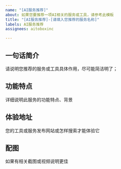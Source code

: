 ```yaml
---
name: "[AI服务推荐]"
about: 如果您要推荐一项AI相关的服务或工具，请参考此模板
title: "[AI服务推荐]-[请填入您推荐的服务名称]"
labels: AI服务推荐
assignees: aitoboxinc

---
```


## 一句话简介

请说明您推荐的服务或工具具体作用，尽可能简洁明了；

## 功能特点

详细说明此服务的功能特点、背景

## 体验地址

您的工具或服务发布网站或怎样搜索才能体验它

## 配图

如果有相关截图或视频说明更佳
